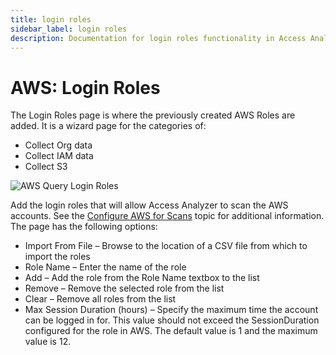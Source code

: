 ```yaml
---
title: login roles
sidebar_label: login roles
description: Documentation for login roles functionality in Access Analyzer including configuration and usage information.
---
```


# AWS: Login Roles

The Login Roles page is where the previously created AWS Roles are added. It is a wizard page for
the categories of:

- Collect Org data
- Collect IAM data
- Collect S3

![AWS Query Login Roles](/img/product_docs/accessanalyzer/admin/datacollector/aws/loginroles.webp)

Add the login roles that will allow Access Analyzer to scan the AWS accounts. See the
[Configure AWS for Scans](/docs/accessanalyzer/12.0/getting-started/system-requirements/target/config/aws.md) topic for additional
information. The page has the following options:

- Import From File – Browse to the location of a CSV file from which to import the roles
- Role Name – Enter the name of the role
- Add – Add the role from the Role Name textbox to the list
- Remove – Remove the selected role from the list
- Clear – Remove all roles from the list
- Max Session Duration (hours) – Specify the maximum time the account can be logged in for. This
  value should not exceed the SessionDuration configured for the role in AWS. The default value is 1
  and the maximum value is 12.
